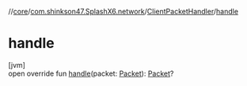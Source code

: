 //[core](../../../index.md)/[com.shinkson47.SplashX6.network](../index.md)/[ClientPacketHandler](index.md)/[handle](handle.md)

# handle

[jvm]\
open override fun [handle](handle.md)(packet: [Packet](../-packet/index.md)): [Packet](../-packet/index.md)?

